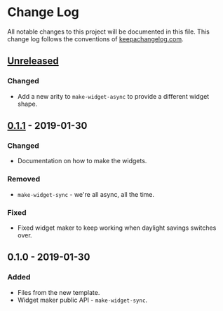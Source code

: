 # Change Log
All notable changes to this project will be documented in this file. This change log follows the conventions of [keepachangelog.com](http://keepachangelog.com/).

## [Unreleased]
### Changed
- Add a new arity to `make-widget-async` to provide a different widget shape.

## [0.1.1] - 2019-01-30
### Changed
- Documentation on how to make the widgets.

### Removed
- `make-widget-sync` - we're all async, all the time.

### Fixed
- Fixed widget maker to keep working when daylight savings switches over.

## 0.1.0 - 2019-01-30
### Added
- Files from the new template.
- Widget maker public API - `make-widget-sync`.

[Unreleased]: https://github.com/your-name/parallel-web-client/compare/0.1.1...HEAD
[0.1.1]: https://github.com/your-name/parallel-web-client/compare/0.1.0...0.1.1
